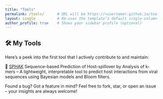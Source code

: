 ```yaml
---
title: "Tools"
permalink: /tools/      # URL will be https://<username>.github.io/tools/
layout: single          # Re-uses the template’s default single-column layout
author_profile: true    # Shows your sidebar profile (optional)
---
```


## 🛠️ My Tools
Here’s a peek into the first tool that I actively contribute to and maintain:

🔬 [SPHAK](https://github.com/VITresearchgroup2024/SPHAK)
Sequence-based Prediction of Host-spillover by Analysis of k-mers – A lightweight, interpretable tool to predict host interactions from viral sequences using Bayesian models and Bloom filters.

Found a bug? Got a feature in mind?
Feel free to fork, star, or open an issue – your insights are always welcome!
